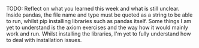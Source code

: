 TODO: Reflect on what you learned this week and what is still unclear.
Inside pandas, the file name and type must be quoted as a string to be able to run, whilst pip installing libraries such as pandas itself. 
Some things I am yet to understand is the axiom exercises and the way how it would mainly work and run. Whilst installing the libraries, I'm yet to fully understand how to deal with installation issues. 